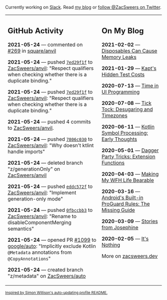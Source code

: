 Currently working on [Slack](https://slack.com/). Read [my blog](https://zacsweers.dev/) or [follow @ZacSweers on Twitter](https://twitter.com/ZacSweers).

<table><tr><td valign="top" width="60%">

## GitHub Activity
<!-- githubActivity starts -->
**2021-05-24** — commented on [#269](https://github.com/square/anvil/pull/269#issuecomment-847507156) in [square/anvil](https://api.github.com/repos/square/anvil)

**2021-05-24** — pushed [`7ed29f1f`](https://github.com/ZacSweers/anvil/commit/7ed29f1f1fe02a6fb3e3402facc667f3b7395494) to [ZacSweers/anvil](https://api.github.com/repos/ZacSweers/anvil): "Respect qualifiers when checking whether there is a duplicate binding."

**2021-05-24** — pushed [`7ed29f1f`](https://github.com/ZacSweers/anvil/commit/7ed29f1f1fe02a6fb3e3402facc667f3b7395494) to [ZacSweers/anvil](https://api.github.com/repos/ZacSweers/anvil): "Respect qualifiers when checking whether there is a duplicate binding."

**2021-05-24** — pushed 4 commits to [ZacSweers/anvil](https://api.github.com/repos/ZacSweers/anvil).

**2021-05-24** — pushed [`7806c030`](https://github.com/ZacSweers/anvil/commit/7806c030f7b6f603f3042367bc26619c320801b7) to [ZacSweers/anvil](https://api.github.com/repos/ZacSweers/anvil): "Why doesn't ktlint handle imports"

**2021-05-24** — deleted branch "z/generationOnly" on [ZacSweers/anvil](https://api.github.com/repos/ZacSweers/anvil)

**2021-05-24** — pushed [`eddc572f`](https://github.com/ZacSweers/anvil/commit/eddc572f2822304c8a7867657b53f4a83e6ffffe) to [ZacSweers/anvil](https://api.github.com/repos/ZacSweers/anvil): "Implement generation-only mode"

**2021-05-24** — pushed [`0fbccbb3`](https://github.com/ZacSweers/anvil/commit/0fbccbb335e956ae849ab802a439f4e283b9c6db) to [ZacSweers/anvil](https://api.github.com/repos/ZacSweers/anvil): "Rename to disableComponentMerging semantics"

**2021-05-24** — opened PR [#1099](https://api.github.com/repos/google/auto/pulls/1099) to [google/auto](https://api.github.com/repos/google/auto): "Implicitly exclude Kotlin `@Metadata` annotations from `@CopyAnnotations`"

**2021-05-24** — created branch "z/metadata" on [ZacSweers/auto](https://api.github.com/repos/ZacSweers/auto)
<!-- githubActivity ends -->
</td><td valign="top" width="40%">

## On My Blog
<!-- blog starts -->
**2021-02-02** — [Disposables Can Cause Memory Leaks](https://www.zacsweers.dev/disposables-can-cause-memory-leaks/)

**2021-01-29** — [Kapt's Hidden Test Costs](https://www.zacsweers.dev/kapts-hidden-test-costs/)

**2020-07-13** — [Time in UI Programming](https://www.zacsweers.dev/time-in-ui/)

**2020-07-08** — [Tick Tock: Desugaring and Timezones](https://www.zacsweers.dev/ticktock-desugaring-timezones/)

**2020-06-11** — [Kotlin Symbol Processing: Early Thoughts](https://www.zacsweers.dev/kotlin-symbol-processor-early-thoughts/)

**2020-05-01** — [Dagger Party Tricks: Extension Functions](https://www.zacsweers.dev/dagger-party-tricks-extension-functions/)

**2020-04-03** — [Making My WFH Life Bearable](https://www.zacsweers.dev/making-wfh-life-bearable/)

**2020-03-16** — [Android's Built-in ProGuard Rules: The Missing Guide](https://www.zacsweers.dev/android-proguard-rules/)

**2020-03-09** — [Stories from Josephine](https://www.zacsweers.dev/stories-from-josephine/)

**2020-02-05** — [It's Nothing](https://www.zacsweers.dev/its-nothing/)
<!-- blog ends -->
More on [zacsweers.dev](https://zacsweers.dev/)
</td></tr></table>

<sub><a href="https://simonwillison.net/2020/Jul/10/self-updating-profile-readme/">Inspired by Simon Willison's auto-updating profile README.</a></sub>